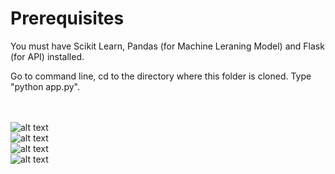 # Prerequisites
You must have Scikit Learn, Pandas (for Machine Leraning Model) and Flask (for API) installed.

Go to command line, cd to the directory where this folder is cloned. Type "python app.py". <br/><br/><br/>

![alt text](ss/Form.JPEG) <br/>
![alt text](ss/pr1.JPEG) <br/>
![alt text](ss/pr2.JPEG) <br/>
![alt text](ss/pr3.JPEG) <br/>
